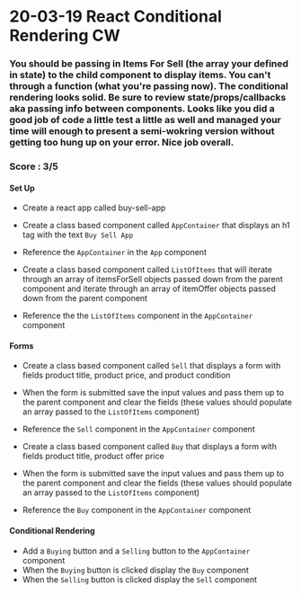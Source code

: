 # 20-03-19 React Conditional Rendering CW
### You should be passing in Items For Sell (the array your defined in state) to the child component to display items. You can't through a function (what you're passing now). The conditional rendering looks solid. Be sure to review state/props/callbacks aka passing info between components. Looks like you did a good job of code a little test a little as well and managed your time will enough to present a semi-wokring version without getting too hung up on your error. Nice job overall.
### Score : 3/5
#### Set Up
- Create a react app called buy-sell-app
- Create a class based component called `AppContainer` that displays an h1 tag with the text `Buy Sell App`
- Reference the `AppContainer` in the `App` component

- Create a class based component called `ListOfItems` that will iterate through an array of itemsForSell objects passed down from the parent component and iterate through an array of itemOffer objects passed down from the parent component
- Reference the the `ListOfItems` component in the `AppContainer` component

#### Forms
- Create a class based component called `Sell` that displays a form with fields product title, product price, and product condition
- When the form is submitted save the input values and pass them up to the parent component and clear the fields (these values should populate an array passed to the `ListOfItems` component)
- Reference the `Sell` component in the `AppContainer` component

- Create a class based component called `Buy` that displays a form with fields product title, product offer price
- When the form is submitted save the input values and pass them up to the parent component and clear the fields (these values should populate an array passed to the `ListOfItems` component)
- Reference the `Buy` component in the `AppContainer` component

#### Conditional Rendering
- Add a `Buying` button and a `Selling` button to the `AppContainer` component
- When the `Buying` button is clicked display the `Buy` component
- When the `Selling` button is clicked display the `Sell` component